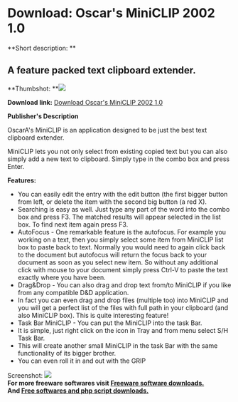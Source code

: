 # Download: Oscar's MiniCLIP 2002 1.0

**Short description: **

## A feature packed text clipboard extender.

  
**Thumbshot: **![](http://www.freewarefiles.com/screenshot/ominiclip_md.gif)   
  
**Download link:** [Download Oscar's MiniCLIP 2002 1.0](http://freesoftwares.boysofts.com/Oscars-MiniCLIP_program_19569.html)  
  

**Publisher's Description**  
  

OscarA's MiniCLIP is an application designed to be just the best text
clipboard extender.

MiniCLIP lets you not only select from existing copied text but you can also
simply add a new text to clipboard. Simply type in the combo box and press
Enter.

**Features:**

  * You can easily edit the entry with the edit button (the first bigger button from left, or delete the item with the second big button (a red X). 
  * Searching is easy as well. Just type any part of the word into the combo box and press F3. The matched results will appear selected in the list box. To find next item again press F3. 
  * AutoFocus - One remarkable feature is the autofocus. For example you working on a text, then you simply select some item from MiniCLIP list box to paste back to text. Normally you would need to again click back to the document but autofocus will return the focus back to your document as soon as you select new item. So without any additional click with mouse to your document simply press Ctrl-V to paste the text exactly where you have been. 
  * Drag&Drop - You can also drag and drop text from/to MiniCLIP if you like from any compatible D&D application. 
  * In fact you can even drag and drop files (multiple too) into MiniCLIP and you will get a perfect list of the files with full path in your clipboard (and also MiniCLIP box). This is quite interesting feature! 
  * Task Bar MiniCLIP - You can put the MiniCLIP into the task Bar. 
  * It is simple, just right click on the icon in Tray and from menu select S/H Task Bar. 
  * This will create another small MiniCLIP in the task Bar with the same functionality of its bigger brother. 
  * You can even roll it in and out with the GRIP 

  
  
Screenshot: ![](http://www.freewarefiles.com/screenshot/ominiclip.gif)  
**For more freeware softwares visit [Freeware software downloads.](http://freesoftwares.boysofts.com/)**   
**And [Free softwares and php script downloads.](http://www.boysofts.com/)**

